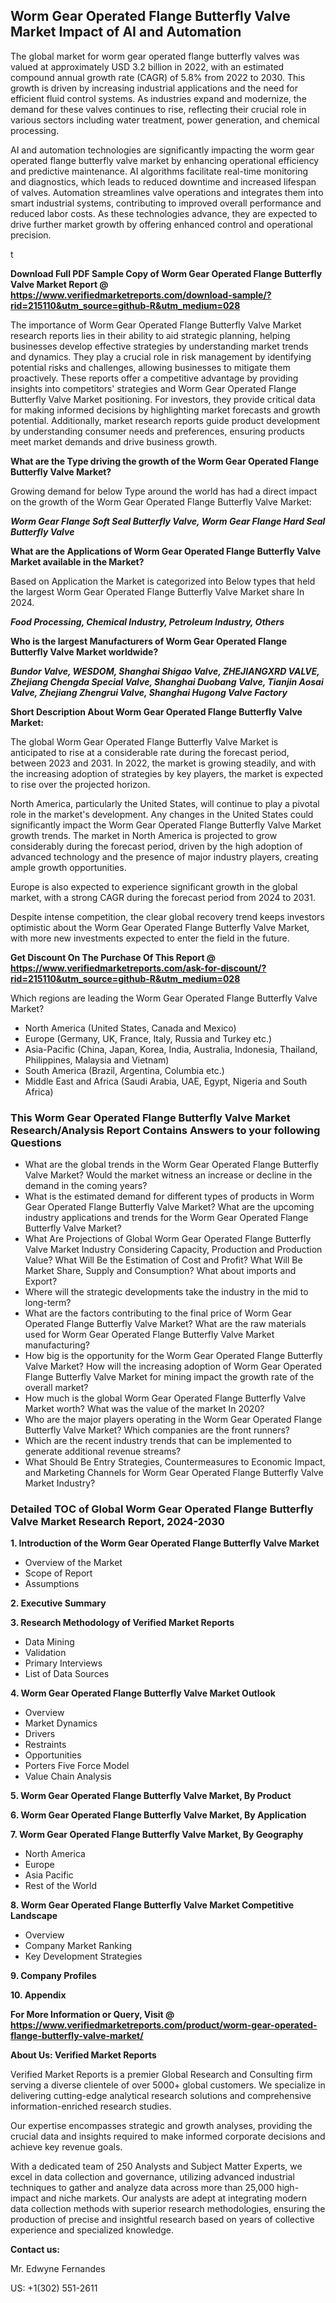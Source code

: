 <h2>Worm Gear Operated Flange Butterfly Valve Market Impact of AI and Automation</h2><p>The global market for worm gear operated flange butterfly valves was valued at approximately USD 3.2 billion in 2022, with an estimated compound annual growth rate (CAGR) of 5.8% from 2022 to 2030. This growth is driven by increasing industrial applications and the need for efficient fluid control systems. As industries expand and modernize, the demand for these valves continues to rise, reflecting their crucial role in various sectors including water treatment, power generation, and chemical processing.</p><p>AI and automation technologies are significantly impacting the worm gear operated flange butterfly valve market by enhancing operational efficiency and predictive maintenance. AI algorithms facilitate real-time monitoring and diagnostics, which leads to reduced downtime and increased lifespan of valves. Automation streamlines valve operations and integrates them into smart industrial systems, contributing to improved overall performance and reduced labor costs. As these technologies advance, they are expected to drive further market growth by offering enhanced control and operational precision.</p>t</p><p id="" class=""><strong>Download Full PDF Sample Copy of Worm Gear Operated Flange Butterfly Valve Market Report @ <a href="https://www.verifiedmarketreports.com/download-sample/?rid=215110&utm_source=github-R&utm_medium=028" target="_blank">https://www.verifiedmarketreports.com/download-sample/?rid=215110&utm_source=github-R&utm_medium=028</a></strong></p><p>The importance of&nbsp;Worm Gear Operated Flange Butterfly Valve Market research reports lies in their ability to aid strategic planning, helping businesses develop effective strategies by understanding market trends and dynamics. They play a crucial role in risk management by identifying potential risks and challenges, allowing businesses to mitigate them proactively. These reports offer a competitive advantage by providing insights into competitors' strategies and Worm Gear Operated Flange Butterfly Valve Market positioning. For investors, they provide critical data for making informed decisions by highlighting market forecasts and growth potential. Additionally, market research reports guide product development by understanding consumer needs and preferences, ensuring products meet market demands and drive business growth.</p><p><strong>What are the&nbsp;Type driving the growth of the Worm Gear Operated Flange Butterfly Valve Market?</strong></p><p id="" class="">Growing demand for below Type around the world has had a direct impact on the growth of the Worm Gear Operated Flange Butterfly Valve Market:</p><em><strong>Worm Gear Flange Soft Seal Butterfly Valve, Worm Gear Flange Hard Seal Butterfly Valve</strong></em></p><strong>What are the&nbsp;Applications&nbsp;of Worm Gear Operated Flange Butterfly Valve Market available in the Market?</strong></p><p id="" class="">Based on Application the Market is categorized into Below types that held the largest Worm Gear Operated Flange Butterfly Valve Market share In 2024.</p><em><strong>Food Processing, Chemical Industry, Petroleum Industry, Others</strong></em></p><strong>Who is the largest Manufacturers of Worm Gear Operated Flange Butterfly Valve Market worldwide?</strong></p><p><em><strong>Bundor Valve, WESDOM, Shanghai Shigao Valve, ZHEJIANGXRD VALVE, Zhejiang Chengda Special Valve, Shanghai Duobang Valve, Tianjin Aosai Valve, Zhejiang Zhengrui Valve, Shanghai Hugong Valve Factory</strong></em></p><p id="" class=""><strong>Short Description About Worm Gear Operated Flange Butterfly Valve Market:</strong></p><p>The global Worm Gear Operated Flange Butterfly Valve Market is anticipated to rise at a considerable rate during the forecast period, between 2023 and 2031. In 2022, the market is growing steadily, and with the increasing adoption of strategies by key players, the market is expected to rise over the projected horizon.</p><p>North America, particularly the United States, will continue to play a pivotal role in the market's development. Any changes in the United States could significantly impact the Worm Gear Operated Flange Butterfly Valve Market growth trends. The market in North America is projected to grow considerably during the forecast period, driven by the high adoption of advanced technology and the presence of major industry players, creating ample growth opportunities.</p><p>Europe is also expected to experience significant growth in the global market, with a strong CAGR during the forecast period from 2024 to 2031.</p><p>Despite intense competition, the clear global recovery trend keeps investors optimistic about the Worm Gear Operated Flange Butterfly Valve Market, with more new investments expected to enter the field in the future.</p><p id="" class=""><strong>Get Discount On The Purchase Of This Report @ <a href="https://www.verifiedmarketreports.com/ask-for-discount/?rid=215110&utm_source=github-R&utm_medium=028" target="_blank">https://www.verifiedmarketreports.com/ask-for-discount/?rid=215110&utm_source=github-R&utm_medium=028</a></strong></p>Which regions are leading the Worm Gear Operated Flange Butterfly Valve Market?</p><ul><li>North America (United States, Canada and Mexico)</li><li>Europe (Germany, UK, France, Italy, Russia and Turkey etc.)</li><li>Asia-Pacific (China, Japan, Korea, India, Australia, Indonesia, Thailand, Philippines, Malaysia and Vietnam)</li><li>South America (Brazil, Argentina, Columbia etc.)</li><li>Middle East and Africa (Saudi Arabia, UAE, Egypt, Nigeria and South Africa)</li></ul><h3 id="" class="">This Worm Gear Operated Flange Butterfly Valve Market Research/Analysis Report Contains Answers to your following Questions</h3><ul><li>What are the global trends in the Worm Gear Operated Flange Butterfly Valve Market? Would the market witness an increase or decline in the demand in the coming years?</li><li>What is the estimated demand for different types of products in Worm Gear Operated Flange Butterfly Valve Market? What are the upcoming industry applications and trends for the Worm Gear Operated Flange Butterfly Valve Market?</li><li>What Are Projections of Global Worm Gear Operated Flange Butterfly Valve Market Industry Considering Capacity, Production and Production Value? What Will Be the Estimation of Cost and Profit? What Will Be Market Share, Supply and Consumption? What about imports and Export?</li><li>Where will the strategic developments take the industry in the mid to long-term?</li><li>What are the factors contributing to the final price of Worm Gear Operated Flange Butterfly Valve Market? What are the raw materials used for Worm Gear Operated Flange Butterfly Valve Market manufacturing?</li><li>How big is the opportunity for the Worm Gear Operated Flange Butterfly Valve Market? How will the increasing adoption of Worm Gear Operated Flange Butterfly Valve Market for mining impact the growth rate of the overall market?</li><li>How much is the global Worm Gear Operated Flange Butterfly Valve Market worth? What was the value of the market In 2020?</li><li>Who are the major players operating in the Worm Gear Operated Flange Butterfly Valve Market? Which companies are the front runners?</li><li>Which are the recent industry trends that can be implemented to generate additional revenue streams?</li><li>What Should Be Entry Strategies, Countermeasures to Economic Impact, and Marketing Channels for Worm Gear Operated Flange Butterfly Valve Market Industry?</li></ul><h3 id="" class="">Detailed TOC of Global Worm Gear Operated Flange Butterfly Valve Market Research Report, 2024-2030</h3><p id="" class=""><strong>1. Introduction of the Worm Gear Operated Flange Butterfly Valve Market</strong></p><ul><li>Overview of the Market</li><li>Scope of Report</li><li>Assumptions</li></ul><p id="" class=""><strong>2. Executive Summary</strong></p><p id="" class=""><strong>3. Research Methodology of Verified Market Reports</strong></p><ul><li>Data Mining</li><li>Validation</li><li>Primary Interviews</li><li>List of Data Sources</li></ul><p id="" class=""><strong>4. Worm Gear Operated Flange Butterfly Valve Market Outlook</strong></p><ul><li>Overview</li><li>Market Dynamics</li><li>Drivers</li><li>Restraints</li><li>Opportunities</li><li>Porters Five Force Model</li><li>Value Chain Analysis</li></ul><p id="" class=""><strong>5. Worm Gear Operated Flange Butterfly Valve Market, By Product</strong></p><p id="" class=""><strong>6. Worm Gear Operated Flange Butterfly Valve Market, By Application</strong></p><p id="" class=""><strong>7. Worm Gear Operated Flange Butterfly Valve Market, By Geography</strong></p><ul><li>North America</li><li>Europe</li><li>Asia Pacific</li><li>Rest of the World</li></ul><p id="" class=""><strong>8. Worm Gear Operated Flange Butterfly Valve Market Competitive Landscape</strong></p><ul><li>Overview</li><li>Company Market Ranking</li><li>Key Development Strategies</li></ul><p id="" class=""><strong>9. Company Profiles</strong></p><p id="" class=""><strong>10. Appendix</strong></p><p id="" class=""><strong>For More Information or Query, Visit @ <a href="https://www.verifiedmarketreports.com/product/worm-gear-operated-flange-butterfly-valve-market/" target="_blank">https://www.verifiedmarketreports.com/product/worm-gear-operated-flange-butterfly-valve-market/</a></strong></p><p id="" class=""><strong>About Us: Verified Market Reports</strong></p><p id="" class="">Verified Market Reports is a premier Global Research and Consulting firm serving a diverse clientele of over 5000+ global customers. We specialize in delivering cutting-edge analytical research solutions and comprehensive information-enriched research studies.</p><p id="" class="">Our expertise encompasses strategic and growth analyses, providing the crucial data and insights required to make informed corporate decisions and achieve key revenue goals.</p><p id="" class="">With a dedicated team of 250 Analysts and Subject Matter Experts, we excel in data collection and governance, utilizing advanced industrial techniques to gather and analyze data across more than 25,000 high-impact and niche markets. Our analysts are adept at integrating modern data collection methods with superior research methodologies, ensuring the production of precise and insightful research based on years of collective experience and specialized knowledge.</p><p id="" class=""><strong>Contact us:</strong></p><p id="" class="">Mr. Edwyne Fernandes</p><p id="" class="">US: +1(302) 551-2611</p>